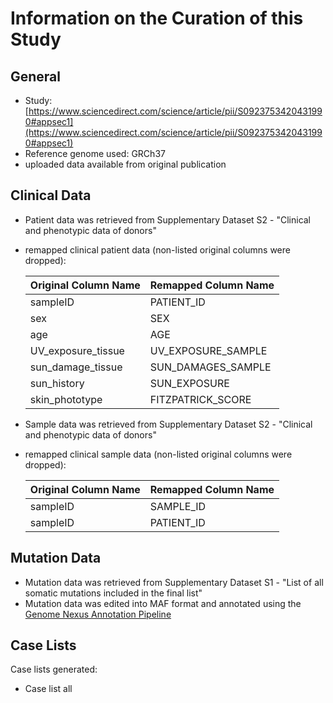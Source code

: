 # **Information on the Curation of this Study**

## General
* Study: [https://www.sciencedirect.com/science/article/pii/S0923753420431990#appsec1](https://www.sciencedirect.com/science/article/pii/S0923753420431990#appsec1)
* Reference genome used: GRCh37
* uploaded data available from original publication

## Clinical Data
* Patient data was retrieved from Supplementary Dataset S2 - "Clinical and phenotypic data of donors"
* remapped clinical patient data (non-listed original columns were dropped):

  | Original Column Name | Remapped Column Name|
  |----------------------|---------------------|
  |sampleID		 |PATIENT_ID           |
  |sex                   |SEX                  |
  |age                   |AGE                  |
  |UV_exposure_tissue    |UV_EXPOSURE_SAMPLE   |
  |sun_damage_tissue	 |SUN_DAMAGES_SAMPLE   |
  |sun_history		 |SUN_EXPOSURE     |
  |skin_phototype	 |FITZPATRICK_SCORE    |
 
* Sample data was retrieved from Supplementary Dataset S2 - "Clinical and phenotypic data of donors"
* remapped clinical sample data (non-listed original columns were dropped):

  | Original Column Name | Remapped Column Name|
  |----------------------|---------------------|
  |sampleID              |SAMPLE_ID            |
  |sampleID              |PATIENT_ID           |
 
## Mutation Data
  * Mutation data was retrieved from Supplementary Dataset S1 - "List of all somatic mutations included in the final list" 
  * Mutation data was edited into MAF format and annotated using the [Genome Nexus Annotation Pipeline](https://github.com/genome-nexus/genome-nexus-annotation-pipeline)

## Case Lists
Case lists generated:
* Case list all